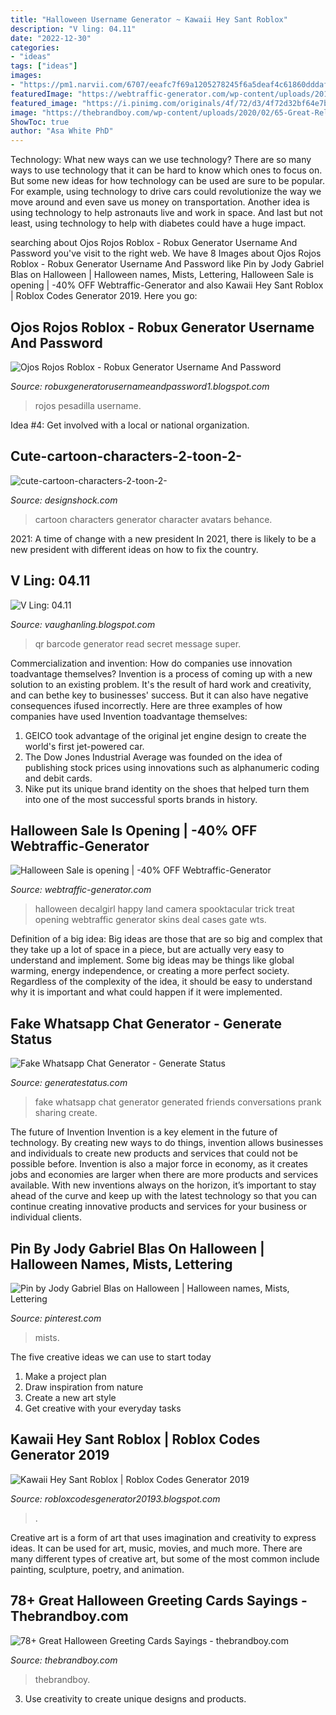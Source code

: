 ```yaml
---
title: "Halloween Username Generator ~ Kawaii Hey Sant Roblox"
description: "V ling: 04.11"
date: "2022-12-30"
categories:
- "ideas"
tags: ["ideas"]
images:
- "https://pm1.narvii.com/6707/eeafc7f69a1205278245f6a5deaf4c61860dddaf_hq.jpg"
featuredImage: "https://webtraffic-generator.com/wp-content/uploads/2019/10/halloween_logo.png"
featured_image: "https://i.pinimg.com/originals/4f/72/d3/4f72d32bf64e7b9da86c606ad1581fef.jpg"
image: "https://thebrandboy.com/wp-content/uploads/2020/02/65-Great-Religious-Easter-Card-Sayings.png"
ShowToc: true
author: "Asa White PhD"
---
```



Technology: What new ways can we use technology?
There are so many ways to use technology that it can be hard to know which ones to focus on. But some new ideas for how technology can be used are sure to be popular. For example, using technology to drive cars could revolutionize the way we move around and even save us money on transportation. Another idea is using technology to help astronauts live and work in space. And last but not least, using technology to help with diabetes could have a huge impact.

	

		
searching about Ojos Rojos Roblox - Robux Generator Username And Password you've visit to the right web. We have 8 Images about Ojos Rojos Roblox - Robux Generator Username And Password like Pin by Jody Gabriel Blas on Halloween | Halloween names, Mists, Lettering, Halloween Sale is opening | -40% OFF Webtraffic-Generator and also Kawaii Hey Sant Roblox | Roblox Codes Generator 2019. Here you go:
		
    
## Ojos Rojos Roblox - Robux Generator Username And Password

<img loading=lazy src="https://pm1.narvii.com/6707/eeafc7f69a1205278245f6a5deaf4c61860dddaf_hq.jpg" onerror="this.onerror=null;this.src='https://tse4.mm.bing.net/th?id=OIP.FAmhoLqE669eVRVMvIcKugHaEo&amp;pid=15.1';" alt="Ojos Rojos Roblox - Robux Generator Username And Password">

_Source: robuxgeneratorusernameandpassword1.blogspot.com_

>rojos pesadilla username. 

	

Idea #4: Get involved with a local or national organization.
 

    
## Cute-cartoon-characters-2-toon-2-

<img loading=lazy src="http://www.designshock.com/wp-content/uploads/2015/12/cute-cartoon-characters-2-toon-2-.jpg" onerror="this.onerror=null;this.src='https://tse1.mm.bing.net/th?id=OIP.De1yRZg6li1YBo9fEwPD5gHaHr&amp;pid=15.1';" alt="cute-cartoon-characters-2-toon-2-">

_Source: designshock.com_

>cartoon characters generator character avatars behance. 

	

2021: A time of change with a new president
In 2021, there is likely to be a new president with different ideas on how to fix the country.

    
## V Ling: 04.11

<img loading=lazy src="http://1.bp.blogspot.com/-mvsqeTGfSnc/TbkWgOPMH8I/AAAAAAAAEOs/qoAndwmgPa8/s1600/qr3.png" onerror="this.onerror=null;this.src='https://tse2.mm.bing.net/th?id=OIP.wPMvBXl_oFOFVayM7QsUJAHaHa&amp;pid=15.1';" alt="V Ling: 04.11">

_Source: vaughanling.blogspot.com_

>qr barcode generator read secret message super. 

	

Commercialization and invention: How do companies use innovation toadvantage themselves?
Invention is a process of coming up with a new solution to an existing problem. It's the result of hard work and creativity, and can bethe key to businesses' success. But it can also have negative consequences ifused incorrectly. Here are three examples of how companies have used Invention toadvantage themselves: 
1. GEICO took advantage of the original jet engine design to create the world's first jet-powered car.
2. The Dow Jones Industrial Average was founded on the idea of publishing stock prices using innovations such as alphanumeric coding and debit cards.
3. Nike put its unique brand identity on the shoes that helped turn them into one of the most successful sports brands in history.

    
## Halloween Sale Is Opening | -40% OFF Webtraffic-Generator

<img loading=lazy src="https://webtraffic-generator.com/wp-content/uploads/2019/10/halloween_logo.png" onerror="this.onerror=null;this.src='https://tse4.mm.bing.net/th?id=OIP.sf5TWFFqjNB4mSadqhXeYwHaEc&amp;pid=15.1';" alt="Halloween Sale is opening | -40% OFF Webtraffic-Generator">

_Source: webtraffic-generator.com_

>halloween decalgirl happy land camera spooktacular trick treat opening webtraffic generator skins deal cases gate wts. 

	

Definition of a big idea:
Big ideas are those that are so big and complex that they take up a lot of space in a piece, but are actually very easy to understand and implement. Some big ideas may be things like global warming, energy independence, or creating a more perfect society. Regardless of the complexity of the idea, it should be easy to understand why it is important and what could happen if it were implemented.

    
## Fake Whatsapp Chat Generator - Generate Status

<img loading=lazy src="https://generatestatus.com/wp-content/uploads/2019/02/fake-whatsapp-chats.jpg" onerror="this.onerror=null;this.src='https://tse3.mm.bing.net/th?id=OIP.BZ2qDPARq1ELESXqMN18CAHaFj&amp;pid=15.1';" alt="Fake Whatsapp Chat Generator - Generate Status">

_Source: generatestatus.com_

>fake whatsapp chat generator generated friends conversations prank sharing create. 

	

The future of Invention
Invention is a key element in the future of technology. By creating new ways to do things, invention allows businesses and individuals to create new products and services that could not be possible before. Invention is also a major force in economy, as it creates jobs and economies are larger when there are more products and services available. With new inventions always on the horizon, it’s important to stay ahead of the curve and keep up with the latest technology so that you can continue creating innovative products and services for your business or individual clients.

    
## Pin By Jody Gabriel Blas On Halloween | Halloween Names, Mists, Lettering

<img loading=lazy src="https://i.pinimg.com/originals/4f/72/d3/4f72d32bf64e7b9da86c606ad1581fef.jpg" onerror="this.onerror=null;this.src='https://tse3.mm.bing.net/th?id=OIP.-LOt-PjVAE8hoLhGZgW3SwHaEl&amp;pid=15.1';" alt="Pin by Jody Gabriel Blas on Halloween | Halloween names, Mists, Lettering">

_Source: pinterest.com_

>mists. 

	

The five creative ideas we can use to start today
1. Make a project plan
2. Draw inspiration from nature
3. Create a new art style
4. Get creative with your everyday tasks 

    
## Kawaii Hey Sant Roblox | Roblox Codes Generator 2019

<img loading=lazy src="https://lh5.googleusercontent.com/proxy/EJ-5XTnuOy3-eP3XTSOJ3HkmWFyipnH78KZcYEFGGKhm3qskPBRuK14ixG4Mu5xWr0zvrl9ImEdceBshFGjkH6JO-w=w1200-h630-p-k-no-nu" onerror="this.onerror=null;this.src='https://tse3.mm.bing.net/th?id=OIP.l23_f1LsIbn-QVO65Ia-XAHaE3&amp;pid=15.1';" alt="Kawaii Hey Sant Roblox | Roblox Codes Generator 2019">

_Source: robloxcodesgenerator20193.blogspot.com_

>. 

	

Creative art is a form of art that uses imagination and creativity to express ideas. It can be used for art, music, movies, and much more. There are many different types of creative art, but some of the most common include painting, sculpture, poetry, and animation.

    
## 78+ Great Halloween Greeting Cards Sayings - Thebrandboy.com

<img loading=lazy src="https://thebrandboy.com/wp-content/uploads/2020/02/65-Great-Religious-Easter-Card-Sayings.png" onerror="this.onerror=null;this.src='https://tse1.mm.bing.net/th?id=OIP.s8hv24dFv0018d7R7plphQHaLG&amp;pid=15.1';" alt="78+ Great Halloween Greeting Cards Sayings - thebrandboy.com">

_Source: thebrandboy.com_

>thebrandboy. 

	

3. Use creativity to create unique designs and products.

